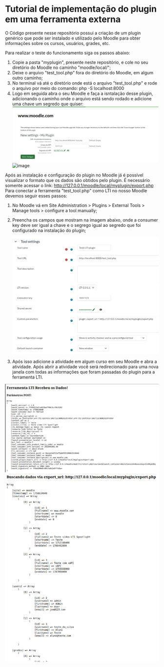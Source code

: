 <h1>Tutorial de implementação do plugin em uma ferramenta externa</h1>
O Código presente nesse repositório possui a criação de um plugin genérico que pode ser instalado e utilizado pelo Moodle para obter informações sobre os cursos, usuários, grades, etc.

Para realizar o teste do funcionamento siga os passos abaixo:
  1. Copie a pasta "myplugin", presente neste repositório, e cole no seu diretório do Moodle no caminho "moodle/local/";
  2. Deixe o arquivo "test_tool.php" fora do diretório do Moodle, em algum outro caminho;
  3. No terminal vá até o diretório onde está o arquivo "test_tool.php" e rode o arquivo por meio do comando: php -S localhost:8000
  4. Logo em seguida abra o seu Moodle e faça a isntalação desse plugin, adicionando o caminho onde o arquivo está sendo rodado e adicione uma chave um segredo que quiser:
     ![alt text](image.png)
     <img width="1234" height="431" alt="image" src="https://github.com/user-attachments/assets/e169b295-c5a3-42bf-9ba0-d663b8befca4" />
     
Após as instalação e configuração do plugin no Moodle já é possível visualizar o formato que os dados são obtidos pelo plugin. É necessário somente acessar o link: http://127.0.0.1/moodle/local/myplugin/export.php
Para conectar a ferramenta "test_tool.php" como LTI no nosso Moodle devemos seguir esses passos:
  1. No Moodle vá em Site Administration > Plugins > External Tools > Manage tools > configure a tool manually;
  2. Preencha os campos que mostram na imagem abaixo, onde a consumer key deve ser igual a chave e o segrego igual ao segredo que foi configurado na instalação do plugin;
     
     ![alt text](image-1.png)


  3. Após isso adicione a atividade em algum curso em seu Moodle e abra a atividade.
Após abrir a atividade você será redirecionado para uma nova janela com todas as informações que foram passadas do plugin para a ferramenta LTI.

![alt text](image-2.png)
![alt text](image-3.png)
